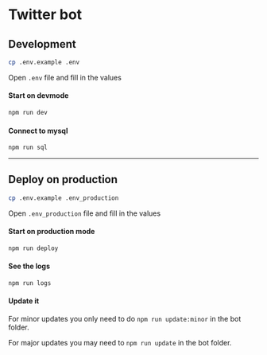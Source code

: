 # Twitter bot


## Development
```bash
cp .env.example .env
```

Open `.env` file and fill in the values


#### Start on devmode
```bash
npm run dev
```

#### Connect to mysql
```bash
npm run sql
```
____


## Deploy on production
```bash
cp .env.example .env_production
```

Open `.env_production` file and fill in the values

#### Start on production mode
```bash
npm run deploy
```

#### See the logs
```bash
npm run logs
```

#### Update it

For minor updates you only need to do `npm run update:minor` in the bot folder.

For major updates you may need to `npm run update` in the bot folder.
